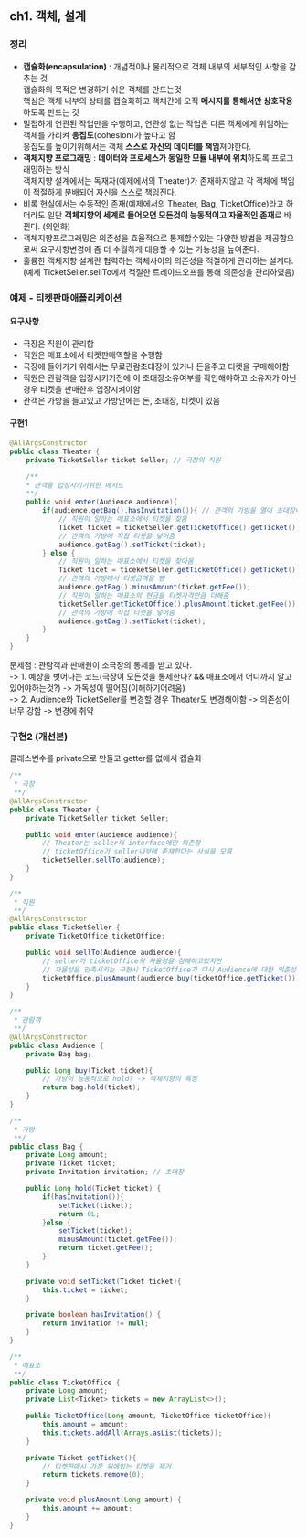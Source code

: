 ## ch1. 객체, 설계

### 정리
- **캡슐화(encapsulation)** : 개념적이나 물리적으로 객체 내부의 세부적인 사항을 감추는 것  
캡슐화의 목적은 변경하기 쉬운 객체를 만드는것  
핵심은 객체 내부의 상태를 캡슐화하고 객체간에 오직 **메시지를 통해서만 상호작용**하도록 만드는 것  
- 밀접하게 연관된 작업만을 수행하고, 연관성 없는 작업은 다른 객체에게 위임하는 객체를 가리켜 **응집도**(cohesion)가 높다고 함  
응집도를 높이기위해서는 객체 **스스로 자신의 데이터를 책임**져야한다.  
- **객체지향 프로그래밍** : **데이터와 프로세스가 동일한 모듈 내부에 위치**하도록 프로그래밍하는 방식  
객체지향 설계에서는 독재자(예제에서의 Theater)가 존재하지않고 각 객체에 책임이 적절하게 분배되어 자신을 스스로 책임진다.  
- 비록 현실에서는 수동적인 존재(예제에서의 Theater, Bag, TicketOffice)라고 하더라도 일단 **객체지향의 세계로 들어오면 모든것이 능동적이고 자율적인 존재**로 바뀐다. (의인화)  
- 객체지향프로그래밍은 의존성을 효율적으로 통제할수있는 다양한 방법을 제공함으로써 요구사항변경에 좀 더 수월하게 대응할 수 있는 가능성을 높여준다.  
- 훌륭한 객체지향 설계란 협력하는 객체사이의 의존성을 적절하게 관리하는 설계다.  
(예제 TicketSeller.sellTo에서 적절한 트레이드오프를 통해 의존성을 관리하였음)  


### 예제 - 티켓판매애플리케이션  
#### 요구사항
- 극장은 직원이 관리함  
- 직원은 매표소에서 티켓판매역할을 수행함  
- 극장에 들어가기 위해서는 무료관람초대장이 있거나 돈을주고 티켓을 구매해야함  
- 직원은 관람객을 입장시키기전에 이 초대장소유여부를 확인해야하고 소유자가 아닌경우 티켓을 판매한후 입장시켜야함  
- 관객은 가방을 들고있고 가방안에는 돈, 초대장, 티켓이 있음  


#### 구현1
~~~java
@AllArgsConstructor
public class Theater {
    private TicketSeller ticket Seller; // 극장의 직원

    /**
    * 관객을 입장시키기위한 메서드
    **/
    public void enter(Audience audience){ 
        if(audience.getBag().hasInvitation()){ // 관객의 가방을 열어 초대장이 있는지 살펴봄
            // 직원이 일하는 매표소에서 티켓을 찾음
            Ticket ticket = ticketSeller.getTicketOffice().getTicket();
            // 관객의 가방에 직접 티켓을 넣어줌
            audience.getBag().setTicket(ticket);
        } else {
            // 직원이 일하는 매표소에서 티켓을 찾아옴
            Ticket ticet = ticeketSeller.getTicketOffice().getTicket();
            // 관객의 가방에서 티켓금액을 뺌
            audience.getBag().minusAmount(ticket.getFee());
            // 직원이 일하는 매표소의 현금을 티켓가격만큼 더해줌
            ticketSeller.getTicketOffice().plusAmount(ticket.getFee());
            // 관객의 가방에 직접 티켓을 넣어줌
            audience.getBag().setTicket(ticket);
        }
    }
}
~~~

문제점 : 관람객과 판매원이 소극장의 통제를 받고 있다.  
-> 1. 예상을 벗어나는 코드(극장이 모든것을 통제한다? && 매표소에서 어디까지 알고있어야하는것?) -> 가독성이 떨어짐(이해하기어려움)  
-> 2. Audience와 TicketSeller를 변경할 경우 Theater도 변경해야함 -> 의존성이 너무 강함 -> 변경에 취약  


### 구현2 (개선본)
클래스변수를 private으로 만들고 getter를 없애서 캡슐화  
~~~java
/**
 * 극장
 **/
@AllArgsConstructor
public class Theater {
    private TicketSeller ticket Seller;

    public void enter(Audience audience){ 
        // Theater는 seller의 interface에만 의존함
        // ticketOffice가 seller내부에 존재한다는 사실을 모름
        ticketSeller.sellTo(audience);
    }
}

/**
 * 직원
 **/
@AllArgsConstructor
public class TicketSeller {
    private TicketOffice ticketOffice;

    public void sellTo(Audience audience){
        // seller가 ticketOffice의 자율성을 침해하고있지만
        // 자율성을 만족시키는 구현시 TicketOffice가 다시 Audience에 대한 의존성이 추가되어 트레이드오프
        ticketOffice.plusAmount(audience.buy(ticketOffice.getTicket()));
    }
}

/**
 * 관람객
 **/
@AllArgsConstructor
public class Audience {
    private Bag bag;

    public Long buy(Ticket ticket){
        // 가방이 능동적으로 hold? -> 객체지향의 특징
        return bag.hold(ticket);
    }
}

/**
 * 가방
 **/
public class Bag {
    private Long amount;
    private Ticket ticket;
    private Invitation invitation; // 초대장

    public Long hold(Ticket ticket) {
        if(hasInvitation()){
            setTicket(ticket);
            return 0L;
        }else {
            setTicket(ticket);
            minusAmount(ticket.getFee());
            return ticket.getFee();
        }
    }

    private void setTicket(Ticket ticket){
        this.ticket = ticket;
    }

    private boolean hasInvitation() {
        return invitation != null;
    }
}

/**
 * 매표소
 **/
public class TicketOffice {
    private Long amount;
    private List<Ticket> tickets = new ArrayList<>();

    public TicketOffice(Long amount, TicketOffice ticketOffice){
        this.amount = amount;
        this.tickets.addAll(Arrays.asList(tickets));
    }

    private Ticket getTicket(){
        // 티켓판매시 가장 위에있는 티켓을 제거
        return tickets.remove(0);
    }

    private void plusAmount(Long amount) {
        this.amount += amount;
    }
}
~~~